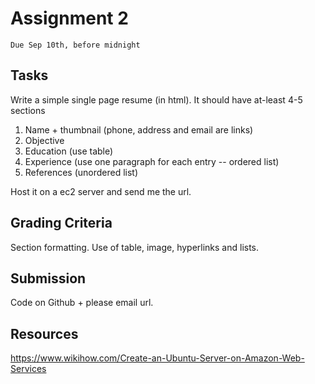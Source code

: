 # Assignment 2
`Due Sep 10th, before midnight`


## Tasks

Write a simple single page resume (in html). It should have at-least 4-5 sections

1. Name + thumbnail (phone, address and email are links) 
2. Objective 
3. Education (use table) 
4. Experience (use one paragraph for each entry -- ordered list) 
5. References (unordered list)

Host it on a ec2 server and send me the url.

## Grading Criteria

Section formatting. Use of table, image, hyperlinks and lists.


## Submission
Code on Github + please email url.


## Resources
https://www.wikihow.com/Create-an-Ubuntu-Server-on-Amazon-Web-Services
